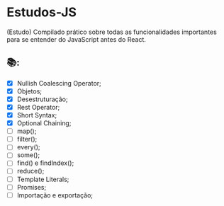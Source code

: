 # Estudos-JS
(Estudo)  Compilado prático sobre todas as funcionalidades importantes para se entender do JavaScript antes do React.


## 📚:

-   [x] Nullish Coalescing Operator;
-   [x] Objetos;
-   [x] Desestruturação;
-   [x] Rest Operator;
-   [x] Short Syntax;
-   [x] Optional Chaining;
-   [ ] map();
-   [ ] filter();
-   [ ] every();
-   [ ] some();
-   [ ] find() e findIndex();
-   [ ] reduce();
-   [ ] Template Literals;
-   [ ] Promises;
-   [ ] Importação e exportação;
